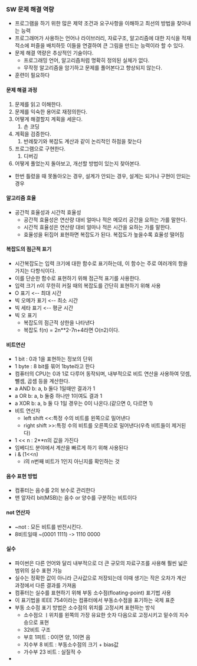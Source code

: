 ### SW 문제 해결 역량
- 프로그램을 하기 위한 많은 제약 조건과 요구사항을 이해하고 최선의 방법을 찾아내는 능력
- 프로그래머가 사용하는 언어나 라이브러리, 자료구조, 알고리즘에 대한 지식을 적재적소에 퍼즐을 배치하듯 이들을 연결하여 큰 그림을 만드는 능력이라 할 수 있다.
- 문제 해결 역량은 추상적인 기술이다.
  - 프로그래밍 언어, 알고리즘처럼 명확히 정의된 실체가 없다.
  - 무작정 알고리즘을 암기하고 문제를 풀어본다고 향상되지 않는다.
- 훈련이 필요하다

#### 문제 해결 과정
1. 문제를 읽고 이해한다.
2. 문제를 익숙한 용어로 재정의한다.
3. 어떻게 해결할지 계획을 세운다.
   1. 손 코딩
4. 계획을 검증한다.
   1. 반례찾기와 복잡도 계산과 같이 논리적인 하점을 찾는다
5. 프로그램으로 구현한다.
   1. 디버깅
6. 어떻게 풀었는지 돌아보고, 개선할 방법이 있는지 찾아본다.
- 한번 틀렸을 때 못돌아오는 경우, 설계가 안되는 경우, 설계는 되거나 구현이 안되는 경우

#### 알고리즘 효율
- 공간적 효율성과 시간적 효율성
  - 공간적 효율성은 연산량 대비 얼마나 적은 메모리 공간을 요하는 가를 말한다.
  - 시간적 효율성은 연산량 대비 얼마나 적은 시간을 요하는 가를 말한다.
  - 효율성을 뒤집어 표현하면 복잡도가 된다. 복잡도가 높을수록 효율성 떨어짐
#### 복잡도의 점근적 표기
- 시간복잡도는 입력 크기에 대한 함수로 표기하는데, 이 함수는 주로 여러개의 항을 가지는 다항식이다.
- 이를 단순한 함수로 표현하기 위해 점근적 표기를 사용한다.
- 입력 크기 n이 무한히 커질 때의 복잡도를 간단히 표현하기 위해 사용
- O 표기 <-- 최대 시간
- 빅 오메가 표기 <-- 최소 시간
- 빅 세타 표기 <-- 평균 시간
- 빅 오 표기
  - 복잡도의 점근적 상한을 나타낸다
  - 복잡도 f(n) = 2n**2-7n+4라면 O(n2)이다.

#### 비트연산
- 1 bit : 0과 1을 표현하는 정보의 단위
- 1 byte : 8 bit를 묶어 1byte라고 한다
- 컴퓨터의 CPU는 0과 1로 다루어 동작되며, 내부적으로 비트 연산을 사용하여 덧셈, 뺄셈, 곱셈 등을 계산한다.   
- a AND b: a, b 둘다 1일때만 결과가 1
- a OR b: a, b 둘중 하나만 1이여도 결과 1
- a XOR b: a, b 둘 다 1일 경우는 0이 나온다.(같으면 0, 다르면 1)
- 비트 연산자
  - left shift <<:특정 수의 비트를 왼쪽으로 밀어낸다
  - right shift >>:특정 수의 비트를 오른쪽으로 밀어낸다(우측 비트들이 제거된다)
- 1 << n : 2**n의 값을 가진다
- 임베디드 분야에서 계산을 빠르게 하기 위해 사용된다
- i & (1<<n)
  - i의 n번째 비트가 1인지 아닌지를 확인하는 것
#### 음수 표현 방법
- 컴퓨터는 음수를 2의 보수로 관리한다
- 맨 앞자리 bit(MSB)는 음수 or 양수를 구분하는 비트이다
#### not 연산자
- ~not : 모든 비트를 반전시킨다.
- 8비트일때 ~(0001 1111) -> 1110 0000
#### 실수
- 파이썬은 다른 언어와 달리 내부적으로 더 큰 규모의 자료구조를 사용해 훨씬 넓은 범위의 실수 표현 가능
- 실수는 정확한 값이 아니라 근사값으로 저장되는데 이때 생기는 작은 오차가 계산 과정에서 다른 결과를 가져옴
- 컴퓨터는 실수를 표현하기 위해 부동 소수점(floating-point) 표기법 사용
- 이 표기법을 IEEE 754이라는 컴퓨터에서 부동소수점을 표기하는 국제 표준
- 부동 소수점 표기 방법은 소수점의 위치를 고정시켜 표현하는 방식
  - 소수점으 ㅣ위치를 왼쪽의 가장 유요한 숫자 다음으로 고정시키고 밑수의 지수승으로 표현
  - 32비트 구조
  - 부호 1피트 : 0이면 양, 1이면 음
  - 지수부 8 비트 : 부동소수점의 크기 + bias값
  - 가수부 23 비트 : 실질적 수
- 
